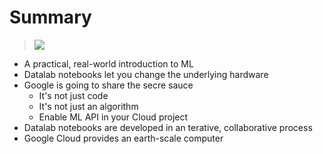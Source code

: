 # Summary

> [![](https://img.youtube.com/vi/oMiZMFaIyj8/0.jpg)](https://youtu.be/oMiZMFaIyj8)

* A practical, real-world introduction to ML
* Datalab notebooks let you change the underlying hardware
* Google is going to share the secre sauce
    * It's not just code
    * It's not just an algorithm
    * Enable ML API in your Cloud project
* Datalab notebooks are developed in an terative, collaborative process
* Google Cloud provides an earth-scale computer
